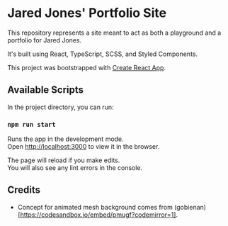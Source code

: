 # Jared Jones' Portfolio Site

This repository represents a site meant to act as both a playground and a portfolio for Jared Jones.

It's built using React, TypeScript, SCSS, and Styled Components.

This project was bootstrapped with [Create React App](https://github.com/facebook/create-react-app).

## Available Scripts

In the project directory, you can run:

### `npm run start`

Runs the app in the development mode.\
Open [http://localhost:3000](http://localhost:3000) to view it in the browser.

The page will reload if you make edits.\
You will also see any lint errors in the console.

## Credits

- Concept for animated mesh background comes from (gobienan)[https://codesandbox.io/embed/pmugf?codemirror=1].
